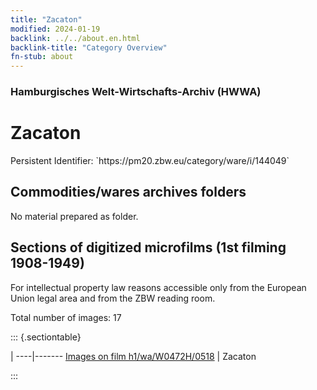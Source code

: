 ```yaml
---
title: "Zacaton"
modified: 2024-01-19
backlink: ../../about.en.html
backlink-title: "Category Overview"
fn-stub: about
---
```


### Hamburgisches Welt-Wirtschafts-Archiv (HWWA)

# Zacaton

<div class="hint">Persistent Identifier: `https://pm20.zbw.eu/category/ware/i/144049`</div>







## Commodities/wares archives folders





No material prepared as folder.



<a id="filmsections" />

## Sections of digitized microfilms (1st filming 1908-1949)

<p>For intellectual property law reasons accessible only from the European Union legal area and from the ZBW reading room.</p>



<p>Total number of images: 17</p>




::: {.sectiontable}

 | 
----|-------
<a class="btn" href="https://pm20.zbw.eu/film/h1/wa/W0472H/0518" rel="nofollow">Images on film h1/wa/W0472H/0518</a> | Zacaton


:::
















